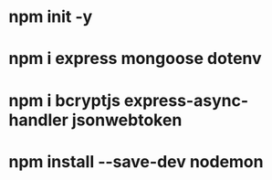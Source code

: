 # npm init -y
# npm i express mongoose dotenv
# npm i bcryptjs express-async-handler jsonwebtoken
# npm install --save-dev nodemon
